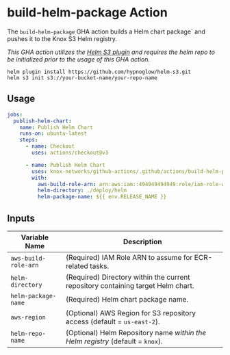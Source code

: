# build-helm-package Action

The `build-helm-package` GHA action builds a Helm chart package` and pushes it to the Knox S3 Helm registry.

_This GHA action utilizes the [Helm S3 plugin](https://github.com/hypnoglow/helm-s3) and requires the helm repo to be_
_initialized prior to the usage of this GHA action._

```shell
helm plugin install https://github.com/hypnoglow/helm-s3.git
helm s3 init s3://your-bucket-name/your-repo-name
```

## Usage

```yaml
jobs:
  publish-helm-chart:
    name: Publish Helm Chart
    runs-on: ubuntu-latest
    steps:
      - name: Checkout
        uses: actions/checkout@v3

      - name: Publish Helm Chart
        uses: knox-networks/github-actions/.github/actions/build-helm-package@main
        with:
          aws-build-role-arn: arn:aws:iam::494949494949:role/iam-role-with-S3-access
          helm-directory: ./deploy/helm
          helm-package-name: ${{ env.RELEASE_NAME }}
```

## Inputs

| Variable Name        | Description                                                                      |
|----------------------|----------------------------------------------------------------------------------|
| `aws-build-role-arn` | (Required) IAM Role ARN to assume for ECR-related tasks.                         |
| `helm-directory`     | (Required) Directory within the current repository containing target Helm chart. |
| `helm-package-name`  | (Required) Helm chart package name.                                              |
| `aws-region`         | (Optional) AWS Region for S3 repository access (default = `us-east-2`).         |
| `helm-repo-name`     | (Optional) Helm Repository name _within the Helm registry_ (default = `knox`).   |
